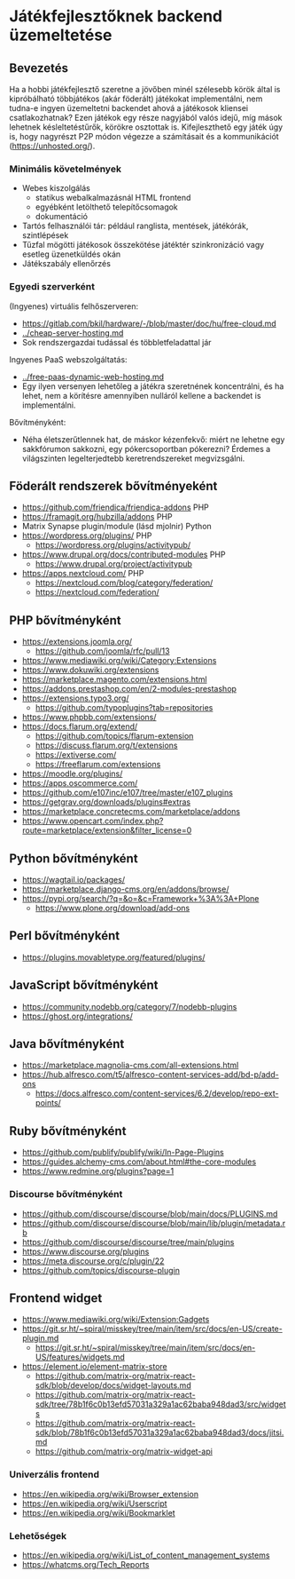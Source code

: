 # Játékfejlesztőknek backend üzemeltetése

## Bevezetés

Ha a hobbi játékfejlesztő szeretne a jövőben minél szélesebb körök által is kipróbálható többjátékos (akár föderált) játékokat implementálni, nem tudna-e ingyen üzemeltetni backendet ahová a játékosok kliensei csatlakozhatnak?
Ezen játékok egy része nagyjából valós idejű, míg mások lehetnek késleltetéstűrők, körökre osztottak is.
Kifejleszthető egy játék úgy is, hogy nagyrészt P2P módon végezze a számításait és a kommunikációt (<https://unhosted.org/>).

### Minimális követelmények

- Webes kiszolgálás
  - statikus webalkalmazásnál HTML frontend
  - egyébként letölthető telepítőcsomagok
  - dokumentáció
- Tartós felhasználói tár: például ranglista, mentések, játékórák, szintlépések
- Tűzfal mögötti játékosok összekötése játéktér szinkronizáció vagy esetleg üzenetküldés okán
- Játékszabály ellenőrzés

### Egyedi szerverként

(Ingyenes) virtuális felhőszerveren:

* https://gitlab.com/bkil/hardware/-/blob/master/doc/hu/free-cloud.md
* [../cheap-server-hosting.md](../cheap-server-hosting.md)
* Sok rendszergazdai tudással és többletfeladattal jár

Ingyenes PaaS webszolgáltatás:

* [../free-paas-dynamic-web-hosting.md](../free-paas-dynamic-web-hosting.md)
* Egy ilyen versenyen lehetőleg a játékra szeretnének koncentrálni, és ha lehet, nem a körítésre amennyiben nulláról kellene a backendet is implementálni.

Bővítményként:

* Néha életszerűtlennek hat, de máskor kézenfekvő: miért ne lehetne egy sakkfórumon sakkozni, egy pókercsoportban pókerezni? Érdemes a világszinten legelterjedtebb keretrendszereket megvizsgálni.

## Föderált rendszerek bővítményeként

- https://github.com/friendica/friendica-addons PHP
- https://framagit.org/hubzilla/addons PHP
- Matrix Synapse plugin/module (lásd mjolnir) Python
- https://wordpress.org/plugins/ PHP
  - https://wordpress.org/plugins/activitypub/
- https://www.drupal.org/docs/contributed-modules PHP
  - https://www.drupal.org/project/activitypub
- https://apps.nextcloud.com/ PHP
  - https://nextcloud.com/blog/category/federation/
  - https://nextcloud.com/federation/

## PHP bővítményként

- https://extensions.joomla.org/
  - https://github.com/joomla/rfc/pull/13
- https://www.mediawiki.org/wiki/Category:Extensions
- https://www.dokuwiki.org/extensions
- https://marketplace.magento.com/extensions.html
- https://addons.prestashop.com/en/2-modules-prestashop
- https://extensions.typo3.org/
  - https://github.com/typoplugins?tab=repositories
- https://www.phpbb.com/extensions/
- https://docs.flarum.org/extend/
  - https://github.com/topics/flarum-extension
  - https://discuss.flarum.org/t/extensions
  - https://extiverse.com/
  - https://freeflarum.com/extensions
- https://moodle.org/plugins/
- https://apps.oscommerce.com/
- https://github.com/e107inc/e107/tree/master/e107_plugins
- https://getgrav.org/downloads/plugins#extras
- https://marketplace.concretecms.com/marketplace/addons
- https://www.opencart.com/index.php?route=marketplace/extension&filter_license=0

## Python bővítményként

- https://wagtail.io/packages/
- https://marketplace.django-cms.org/en/addons/browse/
- https://pypi.org/search/?q=&o=&c=Framework+%3A%3A+Plone
  - https://www.plone.org/download/add-ons

## Perl bővítményként

- https://plugins.movabletype.org/featured/plugins/

## JavaScript bővítményként

- https://community.nodebb.org/category/7/nodebb-plugins
- https://ghost.org/integrations/

## Java bővítményként

- https://marketplace.magnolia-cms.com/all-extensions.html
- https://hub.alfresco.com/t5/alfresco-content-services-add/bd-p/add-ons
  - https://docs.alfresco.com/content-services/6.2/develop/repo-ext-points/

## Ruby bővítményként

- https://github.com/publify/publify/wiki/In-Page-Plugins
- https://guides.alchemy-cms.com/about.html#the-core-modules
- https://www.redmine.org/plugins?page=1

### Discourse bővítményként

* https://github.com/discourse/discourse/blob/main/docs/PLUGINS.md
* https://github.com/discourse/discourse/blob/main/lib/plugin/metadata.rb
* https://github.com/discourse/discourse/tree/main/plugins
* https://www.discourse.org/plugins
* https://meta.discourse.org/c/plugin/22
* https://github.com/topics/discourse-plugin

## Frontend widget

- https://www.mediawiki.org/wiki/Extension:Gadgets
- https://git.sr.ht/~spiral/misskey/tree/main/item/src/docs/en-US/create-plugin.md
  - https://git.sr.ht/~spiral/misskey/tree/main/item/src/docs/en-US/features/widgets.md
- https://element.io/element-matrix-store
  - https://github.com/matrix-org/matrix-react-sdk/blob/develop/docs/widget-layouts.md
  - https://github.com/matrix-org/matrix-react-sdk/tree/78b1f6c0b13efd57031a329a1ac62baba948dad3/src/widgets
  - https://github.com/matrix-org/matrix-react-sdk/blob/78b1f6c0b13efd57031a329a1ac62baba948dad3/docs/jitsi.md
  - https://github.com/matrix-org/matrix-widget-api

### Univerzális frontend

- https://en.wikipedia.org/wiki/Browser_extension
- https://en.wikipedia.org/wiki/Userscript
- https://en.wikipedia.org/wiki/Bookmarklet

### Lehetőségek

- https://en.wikipedia.org/wiki/List_of_content_management_systems
- https://whatcms.org/Tech_Reports
